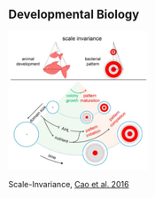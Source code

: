 ##  Developmental Biology

<img src="resources/scale-invariance.jpg" style="width:50%;height:auto"/>

Scale-Invariance, [Cao et al. 2016](http://www.sciencedirect.com/science/article/pii/S0092867416302628)

